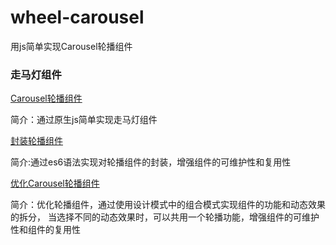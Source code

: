 # wheel-carousel
用js简单实现Carousel轮播组件

### 走马灯组件

[Carousel轮播组件](https://wangxiaozhan.github.io/wheel-carousel/Carousel/carousel.html)

简介：通过原生js简单实现走马灯组件

[封装轮播组件](https://wangxiaozhan.github.io/wheel-carousel/Carousel/updateCarousel.html)

简介:通过es6语法实现对轮播组件的封装，增强组件的可维护性和复用性

[优化Carousel轮播组件](https://wangxiaozhan.github.io/wheel-carousel/Carousel/updateMoreCarousel.html)

简介：优化轮播组件，通过使用设计模式中的组合模式实现组件的功能和动态效果的拆分，
当选择不同的动态效果时，可以共用一个轮播功能，增强组件的可维护性和组件的复用性
